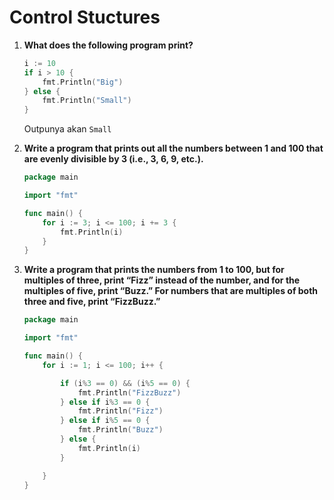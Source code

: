 # Control Stuctures

1. **What does the following program print?**
	```go
	i := 10
	if i > 10 {
		fmt.Println("Big")
	} else {
		fmt.Println("Small")
	}
	```
	Outpunya akan `Small`

2. **Write a program that prints out all the numbers between 1 and 100 that are
evenly divisible by 3 (i.e., 3, 6, 9, etc.).**
	```go
	package main

	import "fmt"

	func main() {
		for i := 3; i <= 100; i += 3 {
			fmt.Println(i)
		}
	}
	```

3. **Write a program that prints the numbers from 1 to 100, but for multiples of
three, print “Fizz” instead of the number, and for the multiples of five, print
“Buzz.” For numbers that are multiples of both three and five, print “FizzBuzz.”**
	```go
	package main

	import "fmt"

	func main() {
		for i := 1; i <= 100; i++ {

			if (i%3 == 0) && (i%5 == 0) {
				fmt.Println("FizzBuzz")
			} else if i%3 == 0 {
				fmt.Println("Fizz")
			} else if i%5 == 0 {
				fmt.Println("Buzz")
			} else {
				fmt.Println(i)
			}

		}
	}
	```





